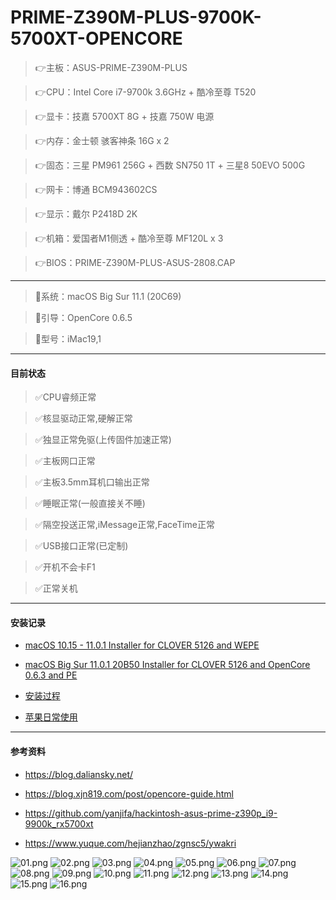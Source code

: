# PRIME-Z390M-PLUS-9700K-5700XT-OPENCORE

>👉主板：ASUS-PRIME-Z390M-PLUS

>👉CPU：Intel Core i7-9700k 3.6GHz + 酷冷至尊 T520

>👉显卡：技嘉 5700XT 8G + 技嘉 750W 电源

>👉内存：金士顿 骇客神条 16G x 2

>👉固态：三星 PM961 256G + 西数 SN750 1T + 三星8 50EVO 500G

>👉网卡：博通 BCM943602CS

>👉显示：戴尔 P2418D 2K

>👉机箱：爱国者M1侧透 + 酷冷至尊 MF120L x 3

>👉BIOS：PRIME-Z390M-PLUS-ASUS-2808.CAP

---

>🍎系统：macOS Big Sur 11.1 (20C69)

>🍎引导：OpenCore 0.6.5

>🍎型号：iMac19,1

---

#### 目前状态

>✅CPU睿频正常

>✅核显驱动正常,硬解正常

>✅独显正常免驱(上传固件加速正常)

>✅主板网口正常

>✅主板3.5mm耳机口输出正常

>✅睡眠正常(一般直接关不睡)

>✅隔空投送正常,iMessage正常,FaceTime正常

>✅USB接口正常(已定制)

>✅开机不会卡F1

>✅正常关机

---

#### 安装记录

* [macOS 10.15 - 11.0.1 Installer for CLOVER 5126 and WEPE](https://cloud.189.cn/u/daliansky)

* [macOS Big Sur 11.0.1 20B50 Installer for CLOVER 5126 and OpenCore 0.6.3 and PE](https://cloud.189.cn/u/liuzy88)

* [安装过程](./INSTALL.md)

* [苹果日常使用](https://gitee.com/liuzy1988/MyLinux/blob/master/MacOS_10.15.md)

---

#### 参考资料

* https://blog.daliansky.net/

* https://blog.xjn819.com/post/opencore-guide.html

* https://github.com/yanjifa/hackintosh-asus-prime-z390p_i9-9900k_rx5700xt

* https://www.yuque.com/hejianzhao/zgnsc5/ywakri

![01.png](preview/01.png)
![02.png](preview/02.png)
![03.png](preview/03.png)
![04.png](preview/04.png)
![05.png](preview/05.png)
![06.png](preview/06.png)
![07.png](preview/07.png)
![08.png](preview/08.png)
![09.png](preview/09.png)
![10.png](preview/10.png)
![11.png](preview/11.png)
![12.png](preview/12.png)
![13.png](preview/13.png)
![14.png](preview/14.png)
![15.png](preview/15.png)
![16.png](preview/16.png)
